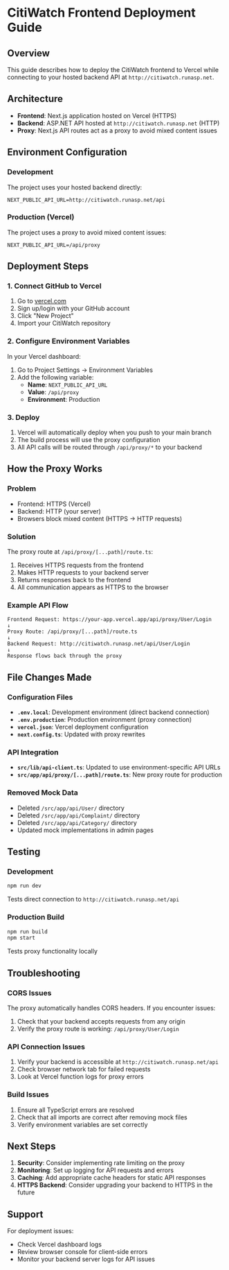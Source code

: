 # CitiWatch Frontend Deployment Guide

## Overview
This guide describes how to deploy the CitiWatch frontend to Vercel while connecting to your hosted backend API at `http://citiwatch.runasp.net`.

## Architecture
- **Frontend**: Next.js application hosted on Vercel (HTTPS)
- **Backend**: ASP.NET API hosted at `http://citiwatch.runasp.net` (HTTP)
- **Proxy**: Next.js API routes act as a proxy to avoid mixed content issues

## Environment Configuration

### Development
The project uses your hosted backend directly:
```
NEXT_PUBLIC_API_URL=http://citiwatch.runasp.net/api
```

### Production (Vercel)
The project uses a proxy to avoid mixed content issues:
```
NEXT_PUBLIC_API_URL=/api/proxy
```

## Deployment Steps

### 1. Connect GitHub to Vercel
1. Go to [vercel.com](https://vercel.com)
2. Sign up/login with your GitHub account
3. Click "New Project"
4. Import your CitiWatch repository

### 2. Configure Environment Variables
In your Vercel dashboard:
1. Go to Project Settings → Environment Variables
2. Add the following variable:
   - **Name**: `NEXT_PUBLIC_API_URL`
   - **Value**: `/api/proxy`
   - **Environment**: Production

### 3. Deploy
1. Vercel will automatically deploy when you push to your main branch
2. The build process will use the proxy configuration
3. All API calls will be routed through `/api/proxy/*` to your backend

## How the Proxy Works

### Problem
- Frontend: HTTPS (Vercel)
- Backend: HTTP (your server)
- Browsers block mixed content (HTTPS → HTTP requests)

### Solution
The proxy route at `/api/proxy/[...path]/route.ts`:
1. Receives HTTPS requests from the frontend
2. Makes HTTP requests to your backend server
3. Returns responses back to the frontend
4. All communication appears as HTTPS to the browser

### Example API Flow
```
Frontend Request: https://your-app.vercel.app/api/proxy/User/Login
↓
Proxy Route: /api/proxy/[...path]/route.ts
↓
Backend Request: http://citiwatch.runasp.net/api/User/Login
↓
Response flows back through the proxy
```

## File Changes Made

### Configuration Files
- **`.env.local`**: Development environment (direct backend connection)
- **`.env.production`**: Production environment (proxy connection)
- **`vercel.json`**: Vercel deployment configuration
- **`next.config.ts`**: Updated with proxy rewrites

### API Integration
- **`src/lib/api-client.ts`**: Updated to use environment-specific API URLs
- **`src/app/api/proxy/[...path]/route.ts`**: New proxy route for production

### Removed Mock Data
- Deleted `/src/app/api/User/` directory
- Deleted `/src/app/api/Complaint/` directory  
- Deleted `/src/app/api/Category/` directory
- Updated mock implementations in admin pages

## Testing

### Development
```bash
npm run dev
```
Tests direct connection to `http://citiwatch.runasp.net/api`

### Production Build
```bash
npm run build
npm start
```
Tests proxy functionality locally

## Troubleshooting

### CORS Issues
The proxy automatically handles CORS headers. If you encounter issues:
1. Check that your backend accepts requests from any origin
2. Verify the proxy route is working: `/api/proxy/User/Login`

### API Connection Issues
1. Verify your backend is accessible at `http://citiwatch.runasp.net/api`
2. Check browser network tab for failed requests
3. Look at Vercel function logs for proxy errors

### Build Issues
1. Ensure all TypeScript errors are resolved
2. Check that all imports are correct after removing mock files
3. Verify environment variables are set correctly

## Next Steps

1. **Security**: Consider implementing rate limiting on the proxy
2. **Monitoring**: Set up logging for API requests and errors
3. **Caching**: Add appropriate cache headers for static API responses
4. **HTTPS Backend**: Consider upgrading your backend to HTTPS in the future

## Support

For deployment issues:
- Check Vercel dashboard logs
- Review browser console for client-side errors
- Monitor your backend server logs for API issues